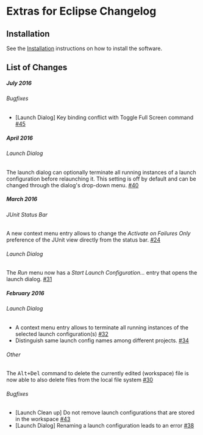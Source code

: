 # Extras for Eclipse Changelog

## Installation

See the [Installation](https://github.com/rherrmann/eclipse-extras/blob/master/README.md#installation) instructions on how to install the software.


## List of Changes
##### July 2016 
###### Bugfixes
* [Launch Dialog] Key binding conflict with Toggle Full Screen command [#45](https://github.com/rherrmann/eclipse-extras/issues/45)

##### April 2016 
###### Launch Dialog
The launch dialog can optionally terminate all running instances of a launch configuration before relaunching it.
This setting is off by default and can be changed through the dialog's drop-down menu. [#40](https://github.com/rherrmann/eclipse-extras/issues/40)

##### March 2016 
###### JUnit Status Bar
A new context menu entry allows to change the _Activate on Failures Only_ preference of the JUnit view directly from the status bar. [#24](https://github.com/rherrmann/eclipse-extras/issues/24)

###### Launch Dialog
The _Run_ menu now has a _Start Launch Configuration..._ entry that opens the launch dialog. [#31](https://github.com/rherrmann/eclipse-extras/issues/31)

##### February 2016
###### Launch Dialog
* A context menu entry allows to terminate all running instances of the selected launch configuration(s) [#32](https://github.com/rherrmann/eclipse-extras/issues/32)
* Distinguish same launch config names among different projects. [#34](https://github.com/rherrmann/eclipse-extras/issues/34)

###### Other
The <kbd>Alt+Del</kbd> command to delete the currently edited (workspace) file is now able to also delete files from the local file system [#30](https://github.com/rherrmann/eclipse-extras/issues/30)

###### Bugfixes
* [Launch Clean up] Do not remove launch configurations that are stored in the workspace [#43](https://github.com/rherrmann/eclipse-extras/issues/43)
* [Launch Dialog] Renaming a launch configuration leads to an error [#38](https://github.com/rherrmann/eclipse-extras/issues/38)

